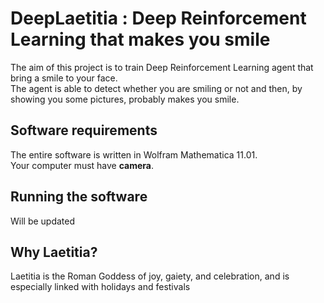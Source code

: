 # DeepLaetitia : Deep Reinforcement Learning that makes you smile

The aim of this project is to train Deep Reinforcement Learning agent that bring a smile to your face.  
The agent is able to detect whether you are smiling or not and then, by showing you some pictures, probably makes you smile.

## Software requirements
The entire software is written in Wolfram Mathematica 11.01.  
Your computer must have **camera**. 

## Running  the software
Will be updated
 
## Why Laetitia? 
Laetitia is the Roman Goddess of joy, gaiety, and celebration, and is especially linked with holidays and festivals
